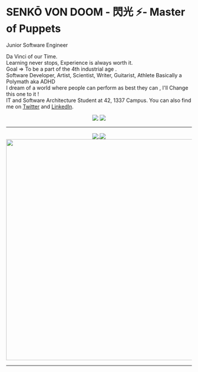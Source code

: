 # SENKŌ VON DOOM - 閃光 ⚡- Master of Puppets
Junior Software Engineer

Da Vinci of our Time. </br>
Learning never stops, Experience is always worth it.</br>
Goal => To be a part of the 4th industrial age . </br>
Software Developer, Artist, Scientist, Writer, Guitarist, Athlete Basically a Polymath aka ADHD </br>
I dream of a world where people can perform as best they can , I'll Change this one to it !</br>
IT and Software Architecture Student at 42, 1337 Campus.
You can also find me on [Twitter](https://twitter.com/brija_jr) and [LinkedIn](https://linkedin.com/in/Mohammed-brija).

<p align="center">
    <a href="https://twitter.com/brija_jr"><img src="https://img.shields.io/twitter/follow/brija_jr?style=for-the-badge&logo=twitter&logoColor=ffffff&labelColor=1a1a1a&color=802000"></a>
    <a href="https://github.com/senkosupreme"><img src="https://img.shields.io/github/followers/senkosupreme?style=for-the-badge&logo=github&logoColor=ffffff&labelColor=1a1a1a&color=802000"></a>
</p>

---

<p align="center">

<a href="https://github.com/senkosupreme/senkosupreme">
  <img align="center" src="https://github-readme-stats.vercel.app/api?username=senkosupreme&theme=radical&show_icons=true" />
</a>

<a href="https://github.com/senkosupreme/senkosupreme">
  <img align="center" src="https://github-readme-stats.vercel.app/api/top-langs/?username=senkosupreme&theme=radical&langs_count=3" />
</a>
<a>
 <img align="center" src="https://mir-s3-cdn-cf.behance.net/project_modules/max_1200/9bc27292880429.5e569ff84e4d0.gif" width=600 hight=338 />
</a>

---
</p>
